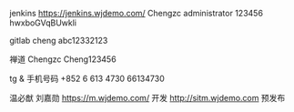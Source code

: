 
jenkins  https://jenkins.wjdemo.com/
Chengzc administrator
123456 hwxboGVqBUwkli

gitlab
cheng
abc12332123

禅道
Chengzc
Cheng123456

tg & 手机号码
+852 6 613 4730
66134730

温必猷  刘嘉勋
https://m.wjdemo.com/ 开发
http://sitm.wjdemo.com 预发布